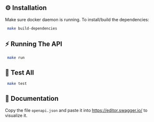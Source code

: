 ## ⚙️ Installation

Make sure docker daemon is running. To install/build the dependencies:

```bash
 make build-dependencies
```

## ⚡️ Running The API

```bash
 make run
```

## 🧪 Test All

```bash
 make test
```

## 📖 Documentation


 Copy the file `openapi.json` and paste it into https://editor.swagger.io/ to visualize it.
